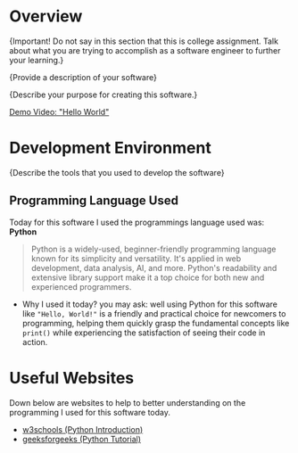 # Overview

{Important!  Do not say in this section that this is college assignment.  Talk about what you are trying to accomplish as a software engineer to further your learning.}

{Provide a description of your software}

{Describe your purpose for creating this software.}

[Demo Video: "Hello World" ](https://youtu.be/EWGz1rgFPsw) 

# Development Environment

{Describe the tools that you used to develop the software}

## Programming Language Used
Today for this software I used the programmings language used was:  
**Python**
>Python is a widely-used, beginner-friendly programming language known for its simplicity and versatility. It's applied in web development, data analysis, AI, and more. Python's readability and extensive library support make it a top choice for both new and experienced programmers.

- Why I used it today? you may ask: well using Python for this software like `"Hello, World!"` is a friendly and practical choice for newcomers to programming, helping them quickly grasp the fundamental concepts like `print()` while experiencing the satisfaction of seeing their code in action. 

# Useful Websites
Down below are websites to help to better understanding on the programming I used for this software today. 
* [w3schools (Python Introduction)](https://www.w3schools.com/python/python_intro.asp)
* [geeksforgeeks (Python Tutorial)](https://www.geeksforgeeks.org/python-programming-language/)
